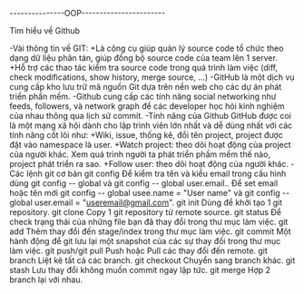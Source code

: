 ---------------OOP-----------------------

Tìm hiểu về Github

-Vài thông tin về GIT:
        +Là công cụ giúp quản lý source code tổ chức theo dạng dữ liệu phân tán, giúp đồng bộ source code của team lên 1 server.
        +Hỗ trợ các thao tác kiểm tra source code trong quá trình làm việc (diff, check modifications, show history, merge source, …)
-GitHub là một dịch vụ cung cấp kho lưu trữ mã nguồn Git dựa trên nền web cho các dự án phát triển phần mềm.
-Github cung cấp các tính năng social networking như feeds, followers, và network graph để các developer học hỏi kinh nghiệm của nhau thông qua lịch sử commit.
-Tính năng của Github
GitHub được coi là một mạng xã hội dành cho lập trình viên lớn nhất và dễ dùng nhất với các tính năng cốt lõi như: 
        +Wiki, issue, thống kê, đổi tên project, project được đặt vào namespace là user.
        +Watch project: theo dõi hoạt động của project của người khác. Xem quá trình người ta phát triển phầm mềm thế nào, project phát triển ra sao.
        +Follow user: theo dõi hoạt động của người khác.
 -Các lệnh git cơ bản
git config
Để kiểm tra tên và kiểu email trong cấu hình dùng git config -- global và git config -- global user.email..
Để set email hoặc tên mới git config -- global usee.name = "User name" và git config -- global user.email = "useremail@gmail.com".
git init
Dùng để khởi tạo 1 git repository.
git clone
Copy 1 git repository từ remote source.
git status
Để check trạng thái của những file bạn đã thay đổi trong thư mục làm việc.
git add
Thêm thay đổi đến stage/index trong thư mục làm việc.
git commit
Một hành động để git lưu lại một snapshot của các sự thay đổi trong thư mục làm việc.
git push/git pull
Push hoặc Pull các thay đổi đến remote.
git branch
Liệt kê tất cả các branch.
git checkout
Chuyển sang branch khác.
git stash
Lưu thay đổi không muốn commit ngay lập tức.
git merge
Hợp 2 branch lại với nhau.
